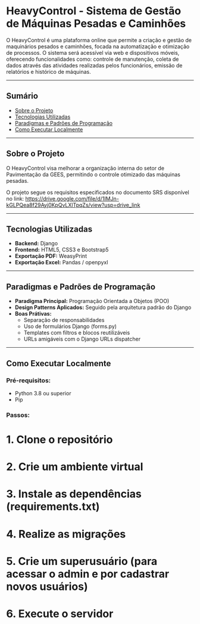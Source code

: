 # HeavyControl - Sistema de Gestão de Máquinas Pesadas e Caminhões

O HeavyControl é uma plataforma online que permite a criação e gestão de maquinários pesados e caminhões, focada na automatização e otimização de processos. O sistema será acessível via web e dispositivos móveis, oferecendo funcionalidades como: controle de manutenção, coleta de dados através das atividades realizadas pelos funcionários, emissão de relatórios e histórico de máquinas.

---

## Sumário

- [Sobre o Projeto](#sobre-o-projeto)
- [Tecnologias Utilizadas](#tecnologias-utilizadas)
- [Paradigmas e Padrões de Programação](#paradigmas-e-padrões-de-programação)
- [Como Executar Localmente](#como-executar-localmente)

---

## Sobre o Projeto

O HeavyControl visa melhorar a organização interna do setor de Pavimentação da GEES, permitindo o controle otimizado das máquinas pesadas. 

O projeto segue os requisitos especificados no documento SRS disponível no link: https://drive.google.com/file/d/1IMJn-kGLPQea8f29Ayj0KpQvLXlTpqZs/view?usp=drive_link

---

## Tecnologias Utilizadas

- **Backend:** Django
- **Frontend:** HTML5, CSS3 e Bootstrap5
- **Exportação PDF:** WeasyPrint
- **Exportação Excel:** Pandas / openpyxl

---

## Paradigmas e Padrões de Programação

- **Paradigma Principal:** Programação Orientada a Objetos (POO)
- **Design Patterns Aplicados:** Seguido pela arquitetura padrão do Django
- **Boas Prátivas:**
    - Separação de responsabilidades
    - Uso de formulários Django (forms.py)
    - Templates com filtros e blocos reutilizáveis
    - URLs amigáveis com o Django URLs dispatcher

---

## Como Executar Localmente

### Pré-requisitos:

- Python 3.8 ou superior
- Pip

### Passos:

# 1. Clone o repositório
# 2. Crie um ambiente virtual
# 3. Instale as dependências (requirements.txt)
# 4. Realize as migrações
# 5. Crie um superusuário (para acessar o admin e por cadastrar novos usuários)
# 6. Execute o servidor